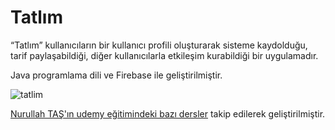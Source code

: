 # Tatlım

“Tatlım” kullanıcıların bir kullanıcı profili oluşturarak sisteme kaydolduğu, tarif paylaşabildiği, 
diğer kullanıcılarla etkileşim kurabildiği bir uygulamadır. 

Java programlama dili ve Firebase ile geliştirilmiştir. 

![tatlim](https://user-images.githubusercontent.com/58303242/155891123-da00bdb7-5a2d-49dd-95c1-179840b3a1e5.gif)

[Nurullah TAŞ'ın udemy eğitimindeki bazı dersler]( https://www.udemy.com/course/60derste-temelden-ileriye-projelerle-android-studio-dersleri/) takip edilerek geliştirilmiştir.



